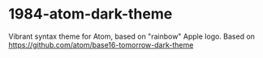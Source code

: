 # 1984-atom-dark-theme
Vibrant syntax theme for Atom, based on "rainbow" Apple logo.
Based on https://github.com/atom/base16-tomorrow-dark-theme
